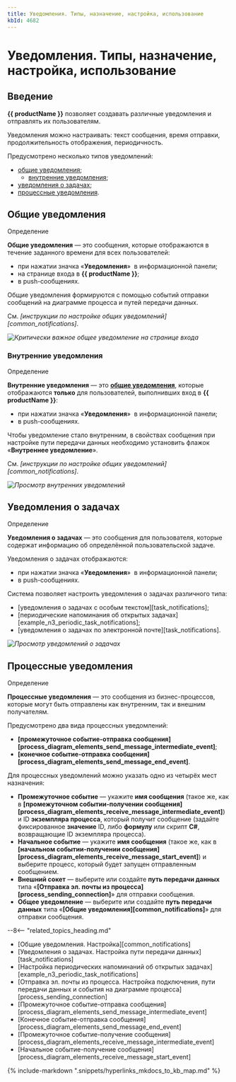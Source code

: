 ```yaml
---
title: Уведомления. Типы, назначение, настройка, использование
kbId: 4682
---
```


# Уведомления. Типы, назначение, настройка, использование

## Введение

**{{ productName }}** позволяет создавать различные уведомления и отправлять их пользователям.

Уведомления можно настраивать: текст сообщения, время отправки, продолжительность отображения, периодичность.

Предусмотрено несколько типов уведомлений:

- [общие уведомления](#notification_types_common);
  - [внутренние уведомления](#notification_types_internal);
- [уведомления о задачах](#notification_types_task);
- [процессные уведомления](#notification_types_process).

## Общие уведомления

Определение

**Общие уведомления** — это сообщения, которые отображаются в течение заданного времени для всех пользователей:

- при нажатии значка «**Уведомления**» *‌* в информационной панели;
- на странице входа в **{{ productName }}**;
- в push-сообщениях.

Общие уведомления формируются с помощью событий отправки сообщений на диаграмме процесса и путей передачи данных.

См. *[инструкции по настройке общих уведомлений][common_notifications]*.

_![Критически важное общее уведомление на странице входа](/platform/v5.0/administration/connections_communication_routes/system_connections/notifications/img/common_notifications_entry_page_urgent_message.png)_

### Внутренние уведомления

Определение

**Внутренние уведомления** — это **[общие уведомления](#notification_types_common)**, которые отображаются **только** для пользователей, выполнивших вход в **{{ productName }}**:

- при нажатии значка «**Уведомления**» *‌* в информационной панели;
- в push-сообщениях.

Чтобы уведомление стало внутренним, в свойствах сообщения при настройке пути передачи данных необходимо установить флажок «**Внутреннее уведомление**».

См. *[инструкции по настройке общих уведомлений][common_notifications]*.

_![Просмотр внутренних уведомлений](/platform/v5.0/administration/connections_communication_routes/system_connections/notifications/img/common_notifications_board_call.png)_

## Уведомления о задачах

Определение

**Уведомления о задачах** — это сообщения для пользователя, которые содержат информацию об определённой пользовательской задаче.

Уведомления о задачах отображаются:

- при нажатии значка «**Уведомления**» *‌* в информационной панели;
- в push-сообщениях.

Система позволяет настроить уведомления о задачах различного типа:

- [уведомления о задачах с особым текстом][task_notifications];
- [периодические напоминания об открытых задачах][example_n3_periodic_task_notifications];
- [уведомления о задачах по электронной почте][task_notifications].

_![Просмотр уведомлений о задачах](/platform/v5.0/administration/connections_communication_routes/system_connections/notifications/img/task_notifications_view.png)_

## Процессные уведомления

Определение

**Процессные уведомления** — это сообщения из бизнес-процессов, которые могут быть отправлены как внутренним, так и внешним получателям.

Предусмотрено два вида процессных уведомлений:

- **[промежуточное событие-отправка сообщения][process_diagram_elements_send_message_intermediate_event]**;
- **[конечное событие-отправка сообщения][process_diagram_elements_send_message_end_event]**.

Для процессных уведомлений можно указать одно из четырёх мест назначения:

- **Промежуточное событие** — укажите **имя сообщения** (такое же, как в **[промежуточном событии-получении сообщения][process_diagram_elements_receive_message_intermediate_event]**) и ID **экземпляра процесса**, который получит сообщение (задайте фиксированное **значение** ID, либо **формулу** или скрипт **C#**, возвращающие ID экземпляра процесса).
- **Начальное событие** — укажите **имя сообщения** (такое же, как в **[начальном событии-получении сообщения][process_diagram_elements_receive_message_start_event]**) и выберите процесс, который будет запущен отправленным сообщением.
- **Внешний сокет** — выберите или создайте **путь передачи данных** типа «**[Отправка эл. почты из процесса][process_sending_connection]**» для отправки сообщения.
- **Общее уведомление** — выберите или создайте **путь передачи данных** типа «**[Общие уведомления][common_notifications]**» для отправки сообщения.

--8<-- "related_topics_heading.md"

- [Общие уведомления. Настройка][common_notifications]
- [Уведомления о задачах. Настройка пути передачи данных][task_notifications]
- [Настройка периодических напоминаний об открытых задачах][example_n3_periodic_task_notifications]
- [Отправка эл. почты из процесса. Настройка подключения, пути передачи данных и события на диаграмме процесса][process_sending_connection]
- [Промежуточное событие-отправка сообщения][process_diagram_elements_send_message_intermediate_event]
- [Конечное событие-отправка сообщения][process_diagram_elements_send_message_end_event]
- [Промежуточное событие-получение сообщения][process_diagram_elements_receive_message_intermediate_event]
- [Начальное событие-получение сообщения][process_diagram_elements_receive_message_start_event]

{% include-markdown ".snippets/hyperlinks_mkdocs_to_kb_map.md" %}
